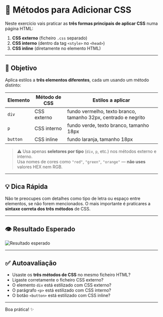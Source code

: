 # 🎨 Métodos para Adicionar CSS

Neste exercício vais praticar as **três formas principais de aplicar CSS** numa página HTML:

1. **CSS externo** (ficheiro `.css` separado)
2. **CSS interno** (dentro da tag `<style>` no `<head>`)
3. **CSS inline** (diretamente no elemento HTML)

---

## 🎯 Objetivo

Aplica estilos a **três elementos diferentes**, cada um usando um método distinto:

| Elemento | Método de CSS | Estilos a aplicar |
|----------|----------------|-------------------|
| `div`    | CSS externo     | fundo vermelho, texto branco, tamanho 32px, centrado e negrito |
| `p`      | CSS interno     | fundo verde, texto branco, tamanho 18px |
| `button` | CSS inline      | fundo laranja, tamanho 18px |

> ⚠️ Usa apenas **seletores por tipo** (`div`, `p`, etc.) nos métodos externo e interno.  
> Usa nomes de cores como `"red"`, `"green"`, `"orange"` — **não uses** valores HEX nem RGB.

---

## 💡 Dica Rápida

Não te preocupes com detalhes como tipo de letra ou espaço entre elementos, se não forem mencionados. O mais importante é praticares a **sintaxe correta dos três métodos** de CSS.

---

## 👁️ Resultado Esperado

![Resultado esperado](./desired-outcome.png)

---

## ✅ Autoavaliação

- Usaste os **três métodos de CSS** no mesmo ficheiro HTML?
- Ligaste corretamente o ficheiro CSS externo?
- O elemento `div` está estilizado com CSS externo?
- O parágrafo `<p>` está estilizado com CSS interno?
- O botão `<button>` está estilizado com CSS inline?

---

Boa prática! ✨